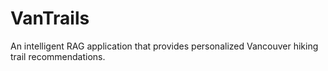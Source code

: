 # VanTrails
An intelligent RAG application that provides personalized Vancouver hiking trail recommendations.
